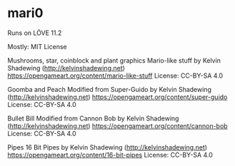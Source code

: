 # mari0
Runs on LÖVE 11.2

Mostly: MIT License

Mushrooms, star, coinblock and plant graphics
Mario-like stuff by Kelvin Shadewing (http://kelvinshadewing.net)
https://opengameart.org/content/mario-like-stuff
License: CC-BY-SA 4.0

Goomba and Peach
Modified from Super-Guido by Kelvin Shadewing (http://kelvinshadewing.net)
https://opengameart.org/content/super-guido
License: CC-BY-SA 4.0

Bullet Bill
Modified from Cannon Bob by Kelvin Shadewing (http://kelvinshadewing.net)
https://opengameart.org/content/cannon-bob
License: CC-BY-SA 4.0

Pipes
16 Bit Pipes by Kelvin Shadewing (http://kelvinshadewing.net)
https://opengameart.org/content/16-bit-pipes
License: CC-BY-SA 4.0
